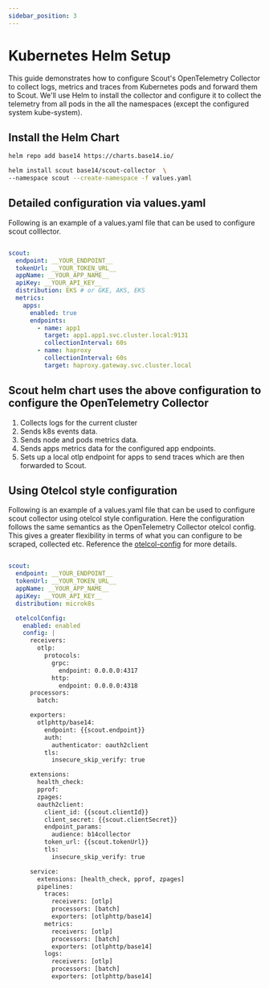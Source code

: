 ```yaml
---
sidebar_position: 3
---
```


# Kubernetes Helm Setup

This guide demonstrates how to configure Scout's OpenTelemetry Collector to
collect logs, metrics and traces from
Kubernetes pods and forward them to Scout. We'll use Helm to install the
collector and configure it to collect the
telemetry from all pods in the all the namespaces (except the configured system
kube-system).

## Install the Helm Chart

```bash
helm repo add base14 https://charts.base14.io/
```

```bash
helm install scout base14/scout-collector  \
--namespace scout --create-namespace -f values.yaml
```

## Detailed configuration via values.yaml

Following is an example of a values.yaml file that can be used to configure
scout colllector.

```yaml

scout:
  endpoint: __YOUR_ENDPOINT__
  tokenUrl: __YOUR_TOKEN_URL__
  appName: __YOUR_APP_NAME__
  apiKey: __YOUR_API_KEY__
  distribution: EKS # or GKE, AKS, EKS
  metrics:
    apps:
      enabled: true
      endpoints:
        - name: app1
          target: app1.app1.svc.cluster.local:9131
          collectionInterval: 60s
        - name: haproxy
          collectionInterval: 60s
          target: haproxy.gateway.svc.cluster.local
```

## Scout helm chart uses the above configuration to configure the OpenTelemetry Collector

1. Collects logs for the current cluster
2. Sends k8s events data.
3. Sends node and pods metrics data.
4. Sends apps metrics data for the configured app endpoints.
5. Sets up a local otlp endpoint for apps to send traces which are then
   forwarded to Scout.

## Using Otelcol style configuration

Following is an example of a values.yaml file that can be used to configure
scout collector using otelcol style
configuration. Here the configuration follows the same semantics as the
OpenTelemetry Collector otelcol config. This
gives a greater flexibility in terms of what you can configure to be scraped,
collected etc. Reference
the [otelcol-config](/otelcol-config/otelcol-config.md) for more details.

```yaml

scout:
  endpoint: __YOUR_ENDPOINT__
  tokenUrl: __YOUR_TOKEN_URL__
  appName: __YOUR_APP_NAME__
  apiKey: __YOUR_API_KEY__
  distribution: microk8s

  otelcolConfig:
    enabled: enabled
    config: |
      receivers:
        otlp:
          protocols:
            grpc:
              endpoint: 0.0.0.0:4317
            http:
              endpoint: 0.0.0.0:4318
      processors:
        batch:

      exporters:
        otlphttp/base14:
          endpoint: {{scout.endpoint}}
          auth:
            authenticator: oauth2client
          tls:
            insecure_skip_verify: true

      extensions:
        health_check:
        pprof:
        zpages:
        oauth2client:
          client_id: {{scout.clientId}}
          client_secret: {{scout.clientSecret}}
          endpoint_params:
            audience: b14collector
          token_url: {{scout.tokenUrl}}
          tls:
            insecure_skip_verify: true

      service:
        extensions: [health_check, pprof, zpages]
        pipelines:
          traces:
            receivers: [otlp]
            processors: [batch]
            exporters: [otlphttp/base14]
          metrics:
            receivers: [otlp]
            processors: [batch]
            exporters: [otlphttp/base14]
          logs:
            receivers: [otlp]
            processors: [batch]
            exporters: [otlphttp/base14]

```
